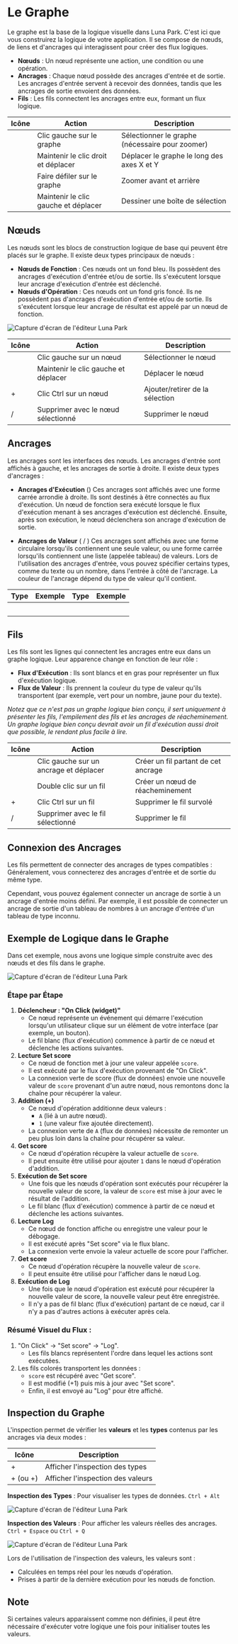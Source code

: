 <script setup lang="ts">
import {LogicType} from "@luna-park/logicnodes";
import {graphLog} from "/assets/examples/graphLog.ts";
import {graphWire} from "/assets/examples/graphWire.ts";
</script>

<style>
.shortcut {
    display: inline-flex;
    align-items: center;
    gap: var(--length-xs);
}
</style>

# Le Graphe

Le graphe est la base de la logique visuelle dans Luna Park. C'est ici que vous construirez la logique de votre application. Il se compose de nœuds, de liens et d'ancrages qui interagissent pour créer des flux logiques.

- **Nœuds** : Un nœud représente une action, une condition ou une opération.
- **Ancrages** : Chaque nœud possède des ancrages d'entrée et de sortie. Les ancrages d'entrée servent à recevoir des données, tandis que les ancrages de sortie envoient des données.
- **Fils** : Les fils connectent les ancrages entre eux, formant un flux logique.

<DExampleEditor :graph="graphLog" editor-id="graph-log" animation :zoomLevel="0"/>

| Icône                      | Action                    | Description                       |
|----------------------------|---------------------------|-----------------------------------|
| <LMouseIcon left />        | Clic gauche sur le graphe  | Sélectionner le graphe (nécessaire pour zoomer) |
| <LMouseIcon move right />  | Maintenir le clic droit et déplacer | Déplacer le graphe le long des axes X et Y |
| <LMouseIcon scroll />      | Faire défiler sur le graphe | Zoomer avant et arrière          |
| <LMouseIcon left move />   | Maintenir le clic gauche et déplacer | Dessiner une boîte de sélection |

## Nœuds

Les nœuds sont les blocs de construction logique de base qui peuvent être placés sur le graphe. Il existe deux types principaux de nœuds :

- **Nœuds de Fonction** : Ces nœuds ont un fond bleu. Ils possèdent des ancrages d'exécution d'entrée et/ou de sortie. Ils s'exécutent lorsque leur ancrage d'exécution d'entrée est déclenché.
- **Nœuds d'Opération** : Ces nœuds ont un fond gris foncé. Ils ne possèdent pas d'ancrages d'exécution d'entrée et/ou de sortie. Ils s'exécutent lorsque leur ancrage de résultat est appelé par un nœud de fonction.

![Capture d'écran de l'éditeur Luna Park](/assets/images/visual-scripting/graph/screen2.png)

| Icône                                                                                         | Action                    | Description               |
|-----------------------------------------------------------------------------------------------|---------------------------|---------------------------|
| <LMouseIcon left />                                                                           | Clic gauche sur un nœud   | Sélectionner le nœud      |
| <LMouseIcon move left />                                                                      | Maintenir le clic gauche et déplacer | Déplacer le nœud         |
| <div class="shortcut"><LKeyIcon key-name="Ctrl" /> + <LMouseIcon left /></div>               | Clic Ctrl sur un nœud      | Ajouter/retirer de la sélection |
| <div class="shortcut"><LKeyIcon key-name="Delete" />/<LKeyIcon key-name="Backspace" /></div> | Supprimer avec le nœud sélectionné | Supprimer le nœud       |

## Ancrages

Les ancrages sont les interfaces des nœuds. Les ancrages d'entrée sont affichés à gauche, et les ancrages de sortie à droite. Il existe deux types d'ancrages :

- **Ancrages d'Exécution** (<DAnchorIcon :schema="LogicType.exec()" />)
  Ces ancrages sont affichés avec une forme carrée arrondie à droite. Ils sont destinés à être connectés au flux d'exécution. Un nœud de fonction sera exécuté lorsque le flux d'exécution menant à ses ancrages d'exécution est déclenché. Ensuite, après son exécution, le nœud déclenchera son ancrage d'exécution de sortie.

- **Ancrages de Valeur** (<DAnchorIcon :schema="LogicType.unknown()" /> / <DAnchorIcon :schema="LogicType.array(LogicType.unknown())" />)
  Ces ancrages sont affichés avec une forme circulaire lorsqu'ils contiennent une seule valeur, ou une forme carrée lorsqu'ils contiennent une liste (appelée tableau) de valeurs. Lors de l'utilisation des ancrages d'entrée, vous pouvez spécifier certains types, comme du texte ou un nombre, dans l'entrée à côté de l'ancrage. La couleur de l'ancrage dépend du type de valeur qu'il contient.

| Type                                                                                                                                                                                            | Exemple                                             | Type                                                                                                                                                                                                                              | Exemple                                                                              |
|-------------------------------------------------------------------------------------------------------------------------------------------------------------------------------------------------|-----------------------------------------------------|-----------------------------------------------------------------------------------------------------------------------------------------------------------------------------------------------------------------------------------|--------------------------------------------------------------------------------------|
| <DAnchorIcon :schema="LogicType.boolean()"/> <DSchemaType :schema="LogicType.boolean()" />                                                                                                      | <DSchemaValue :value="true" />                      | <DAnchorIcon :schema="LogicType.array(LogicType.boolean())" /> <DSchemaType :schema="LogicType.array(LogicType.boolean())" />                                                                                                     | <DSchemaValue :value="[true, false, false]" />                                       |
| <DAnchorIcon :schema="LogicType.number()"/> <DSchemaType :schema="LogicType.number()" />                                                                                                        | <DSchemaValue :value="1980" />                      | <DAnchorIcon :schema="LogicType.array(LogicType.number())" /> <DSchemaType :schema="LogicType.array(LogicType.number())" />                                                                                                       | <DSchemaValue :value="[1980, 2020]" />                                               |
| <DAnchorIcon :schema="LogicType.string()"/> <DSchemaType :schema="LogicType.string()" />                                                                                                        | <DSchemaValue :value="'Hello World'" />             | <DAnchorIcon :schema="LogicType.array(LogicType.string())" /> <DSchemaType :schema="LogicType.array(LogicType.string())" />                                                                                                       | <DSchemaValue :value="['Hello', 'World']" />                                         |
| <DAnchorIcon :schema="LogicType.object({name: LogicType.string(), age: LogicType.number()})" /> <DSchemaType :schema="LogicType.object({name: LogicType.string(), age: LogicType.number()})" /> | <DSchemaValue :value="{ name: 'John', age: 30 }" /> | <DAnchorIcon :schema="LogicType.array(LogicType.object({name: LogicType.string(), age: LogicType.number()}))" /> <DSchemaType :schema="LogicType.array(LogicType.object({name: LogicType.string(), age: LogicType.number()}))" /> | <DSchemaValue :value="[{'name': 'John', 'age': 30}, {'name': 'Jane', 'age': 25}]" /> |
| <DAnchorIcon :schema="LogicType.unknown()" /> <DSchemaType :schema="LogicType.unknown()" />                                                                                                     | <DSchemaValue value="Hello world" />                | <DAnchorIcon :schema="LogicType.array(LogicType.unknown())" /> <DSchemaType :schema="LogicType.array(LogicType.unknown())" />                                                                                                     | <DSchemaValue :value="['Hello', 1234]" />                                            |

## Fils

Les fils sont les lignes qui connectent les ancrages entre eux dans un graphe logique. Leur apparence change en fonction de leur rôle :

- **Flux d'Exécution** : Ils sont blancs et en gras pour représenter un flux d'exécution logique.
- **Flux de Valeur** : Ils prennent la couleur du type de valeur qu'ils transportent (par exemple, vert pour un nombre, jaune pour du texte).

<DExampleEditor :graph="graphWire" editor-id="graph-wire" animation :zoomLevel="2"/>

*Notez que ce n'est pas un graphe logique bien conçu, il sert uniquement à présenter les fils, l'empilement des fils et les ancrages de réacheminement. Un graphe logique bien conçu devrait avoir un fil d'exécution aussi droit que possible, le rendant plus facile à lire.*

| Icône                                                                                         | Action                            | Description                             |
|---------------------------------------------------------------------------------------------|-----------------------------------|-----------------------------------------|
| <LMouseIcon left move />                                                                     | Clic gauche sur un ancrage et déplacer | Créer un fil partant de cet ancrage    |
| <LMouseIcon double left />                                                                   | Double clic sur un fil            | Créer un nœud de réacheminement         |
| <div class="shortcut"><LKeyIcon key-name="Ctrl" /> + <LMouseIcon left /></div>               | Clic Ctrl sur un fil              | Supprimer le fil survolé               |
| <div class="shortcut"><LKeyIcon key-name="Delete" />/<LKeyIcon key-name="Backspace" /></div> | Supprimer avec le fil sélectionné | Supprimer le fil                       |

## Connexion des Ancrages

Les fils permettent de connecter des ancrages de types compatibles :
Généralement, vous connecterez des ancrages d'entrée et de sortie du même type.

Cependant, vous pouvez également connecter un ancrage de sortie à un ancrage d'entrée moins défini. Par exemple, il est possible de connecter un ancrage de sortie d'un tableau de nombres à un ancrage d'entrée d'un tableau de type inconnu.

## Exemple de Logique dans le Graphe

Dans cet exemple, nous avons une logique simple construite avec des nœuds et des fils dans le graphe.

![Capture d'écran de l'éditeur Luna Park](/assets/images/visual-scripting/graph/screen3.png)

### Étape par Étape

1. **Déclencheur : "On Click (widget)"**
   - Ce nœud représente un événement qui démarre l'exécution lorsqu'un utilisateur clique sur un élément de votre interface (par exemple, un bouton).
   - Le fil blanc (flux d'exécution) commence à partir de ce nœud et déclenche les actions suivantes.
2. **Lecture Set score**
   - Ce nœud de fonction met à jour une valeur appelée `score`.
   - Il est exécuté par le flux d'exécution provenant de "On Click".
   - La connexion verte de score (flux de données) envoie une nouvelle valeur de `score` provenant d'un autre nœud, nous remontons donc la chaîne pour récupérer la valeur.
3. **Addition (+)**
   - Ce nœud d'opération additionne deux valeurs :
      - `A` (lié à un autre nœud).
      - `1` (une valeur fixe ajoutée directement).
   - La connexion verte de `A` (flux de données) nécessite de remonter un peu plus loin dans la chaîne pour récupérer sa valeur.
4. **Get score**
   - Ce nœud d'opération récupère la valeur actuelle de `score`.
   - Il peut ensuite être utilisé pour ajouter `1` dans le nœud d'opération d'addition.
5. **Exécution de Set score**
   - Une fois que les nœuds d'opération sont exécutés pour récupérer la nouvelle valeur de score, la valeur de `score` est mise à jour avec le résultat de l'addition.
   - Le fil blanc (flux d'exécution) commence à partir de ce nœud et déclenche les actions suivantes.
6. **Lecture Log**
   - Ce nœud de fonction affiche ou enregistre une valeur pour le débogage.
   - Il est exécuté après "Set score" via le flux blanc.
   - La connexion verte envoie la valeur actuelle de score pour l'afficher.
7. **Get score**
   - Ce nœud d'opération récupère la nouvelle valeur de `score`.
   - Il peut ensuite être utilisé pour l'afficher dans le nœud Log.
8. **Exécution de Log**
   - Une fois que le nœud d'opération est exécuté pour récupérer la nouvelle valeur de score, la nouvelle valeur peut être enregistrée.
   - Il n'y a pas de fil blanc (flux d'exécution) partant de ce nœud, car il n'y a pas d'autres actions à exécuter après cela.

### Résumé Visuel du Flux :

1. "On Click" → "Set score" → "Log".
   - Les fils blancs représentent l'ordre dans lequel les actions sont exécutées.
2. Les fils colorés transportent les données :
   - `score` est récupéré avec "Get score".
   - Il est modifié (+1) puis mis à jour avec "Set score".
   - Enfin, il est envoyé au "Log" pour être affiché.

## Inspection du Graphe

L'inspection permet de vérifier les **valeurs** et les **types** contenus par les ancrages via deux modes :

| Icône                                                                                                                                                                    | Description              |
|--------------------------------------------------------------------------------------------------------------------------------------------------------------------------|--------------------------|
| <div class="shortcut"><LKeyIcon key-name="Ctrl" /> + <LKeyIcon key-name="Alt" /></div>                                                                                  | Afficher l'inspection des types |
| <div class="shortcut"><LKeyIcon key-name="Ctrl" /> + <LKeyIcon space /></div> (ou <div class="shortcut"><LKeyIcon key-name="Ctrl" /> + <LKeyIcon key-name="Q" /></div>) | Afficher l'inspection des valeurs |

**Inspection des Types** : Pour visualiser les types de données. `Ctrl + Alt`

![Capture d'écran de l'éditeur Luna Park](/assets/images/visual-scripting/graph/screen4.png)

**Inspection des Valeurs** : Pour afficher les valeurs réelles des ancrages. `Ctrl + Espace` ou `Ctrl + Q`

![Capture d'écran de l'éditeur Luna Park](/assets/images/visual-scripting/graph/screen5.png)

Lors de l'utilisation de l'inspection des valeurs, les valeurs sont :

- Calculées en temps réel pour les nœuds d'opération.
- Prises à partir de la dernière exécution pour les nœuds de fonction.

<LContainer type="info">
<h2>Note</h2>
Si certaines valeurs apparaissent comme non définies, il peut être nécessaire d'exécuter votre logique une fois pour initialiser toutes les valeurs.
</LContainer>
